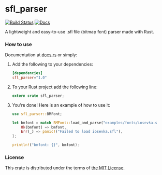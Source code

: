 # sfl_parser

[![Build Status](https://travis-ci.org/Teascade/sfl_parser.svg?branch=1.0.2)](https://travis-ci.org/Teascade/sfl_parser)
[![Docs](https://docs.rs/sfl_parser/badge.svg)](https://docs.rs/sfl_parser)

A lightweight and easy-to-use .sfl file (bitmap font) parser made with Rust.

### How to use
Documentation at [docs.rs][docs] or simply:

1. Add the following to your dependencies:  
   ```toml
   [dependencies]
   sfl_parser="1.0"
   ```
2. To your Rust project add the following line:
   ```rust
   extern crate sfl_parser;
   ```
3. You're done! Here is an example of how to use it:
   ```rust
   use sfl_parser::BMFont;

   let bmfont = match BMFont::load_and_parse("examples/fonts/iosevka.sfl") {
       Ok(bmfont) => bmfont,
       Err(_) => panic!("Failed to load iosevka.sfl"),
   };

   println!("bmfont: {}", bmfont);
   ```

### License
This crate is distributed under the terms of [the MIT License][license].

[license]: LICENSE.md
[docs]: https://dosc.rs/sfl_parser
